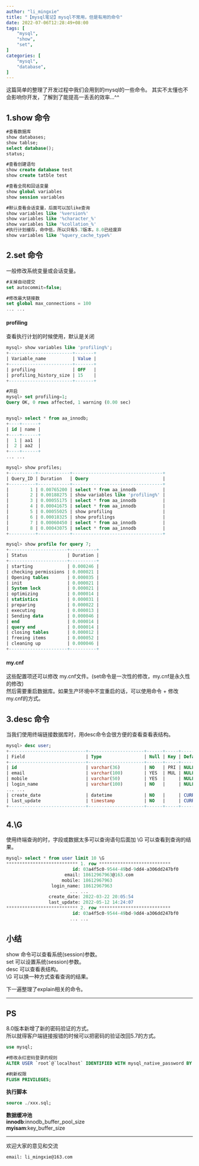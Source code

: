 ```yaml
---
author: "li_mingxie"
title: "【mysql笔记】mysql不常用，但是有用的命令"
date: 2022-07-06T12:28:49+08:00
tags: [
    "mysql",
    "show",
    "set",
]
categories: [
    "mysql",
    "database",
]
---
```


这篇简单的整理了开发过程中我们会用到的mysql的一些命令。  <!--more-->
其实不太懂也不会影响你开发，了解到了能提高一丢丢的效率...^^  

## 1.show 命令

```sql
#查看数据库
show databases;
show tablse;
select database();
status;

#查看创建语句
show create database test
show create tatble test

#查看全局和回话变量
show global variables
show session variables

#默认查看会话变量，后面可以加like查询
show variables like '%version%'
show variables like '%character_%'
show variables like '%collation_%'
#执行计划缓存，命中低，所以只有5.7版本，8.0已经废弃
show variables like '%query_cache_type%'
```

## 2.set 命令

一般修改系统变量或会话变量。

```sql
#关掉自动提交
set autocommit=false;

#修改最大链接数
set global max_connections = 100
... ...
```

#### profiling

查看执行计划的时候使用，默认是关闭  

```sql
mysql> show variables like 'profiling%';
+------------------------+-------+
| Variable_name          | Value |
+------------------------+-------+
| profiling              | OFF   |
| profiling_history_size | 15    |
+------------------------+-------+
```

```sql
#开启
mysql> set profiling=1;
Query OK, 0 rows affected, 1 warning (0.00 sec)


mysql> select * from aa_innodb;
+----+------+
| id | name |
+----+------+
|  1 | aa1  |
|  2 | aa2  |
+----+------+
... ...

mysql> show profiles;
+----------+------------+----------------------------------+
| Query_ID | Duration   | Query                            |
+----------+------------+----------------------------------+
|        1 | 0.00765200 | select * from aa_innodb          |
|        2 | 0.00188275 | show variables like 'profiling%' |
|        3 | 0.00055175 | select * from aa_innodb          |
|        4 | 0.00041675 | select * from aa_innodb          |
|        5 | 0.00055025 | show profiling                   |
|        6 | 0.00018325 | show profilings                  |
|        7 | 0.00060450 | select * from aa_innodb          |
|        8 | 0.00043075 | select * from aa_innodb          |
+----------+------------+----------------------------------+

mysql> show profile for query 7;
+----------------------+----------+
| Status               | Duration |
+----------------------+----------+
| starting             | 0.000246 |
| checking permissions | 0.000021 |
| Opening tables       | 0.000035 |
| init                 | 0.000021 |
| System lock          | 0.000021 |
| optimizing           | 0.000014 |
| statistics           | 0.000031 |
| preparing            | 0.000022 |
| executing            | 0.000013 |
| Sending data         | 0.000046 |
| end                  | 0.000014 |
| query end            | 0.000014 |
| closing tables       | 0.000012 |
| freeing items        | 0.000052 |
| cleaning up          | 0.000046 |
+----------------------+----------+
```

#### my.cnf

这些配置项还可以修改 my.cnf文件。(set命令是一次性的修改，my.cnf是永久性的修改)  
然后需要重启数据库。如果生产环境中不宜重启的话，可以使用命令 + 修改 my.cnf的方式。  

## 3.desc 命令

当我们使用终端链接数据库时，用desc命令会很方便的查看查看表结构。  

```sql
mysql> desc user;
+-----------------------------+---------------------+------+-----+-------------------+-------+
| Field                       | Type                | Null | Key | Default           | Extra |
+-----------------------------+---------------------+------+-----+-------------------+-------+
| id                          | varchar(36)         | NO   | PRI | NULL              |       |
| email                       | varchar(100)        | YES  | MUL | NULL              |       |
| mobile                      | varchar(50)         | YES  |     | NULL              |       |
| login_name                  | varchar(100)        | NO   |     | NULL              |       |
... ...
| create_date                 | datetime            | NO   |     | CURRENT_TIMESTAMP |       |
| last_update                 | timestamp           | NO   |     | CURRENT_TIMESTAMP |       |
+-----------------------------+---------------------+------+-----+-------------------+-------+
```

## 4.\G

使用终端查询的时，字段或数据太多可以查询语句后面加  \G 可以查看到查询的结果。

```sql
mysql> select * from user limit 10 \G
*************************** 1. row ***************************
                         id: 03a4f5c0-9544-49bd-9dd4-a306dd247bf0
                      email: 18612967963@163.com
                     mobile: 18612967963
                 login_name: 18612967963
                        ... ...
                create_date: 2022-03-22 20:05:54
                last_update: 2022-05-12 14:24:07
*************************** 2. row ***************************
                         id: 03a4f5c0-9544-49bd-9dd4-a306dd247bf0
                        ... ...

```

## 小结

show 命令可以查看系统(session)参数。  
set 可以设置系统(session)参数。  
desc 可以查看表结构。  
\G 可以换一种方式查看查询的结果。  

下一遍整理了explain相关的命令。

----------------------------------------------

## PS

8.0版本新增了新的密码验证的方式。  
所以就得客户端链接报错的时候可以把密码的验证改回5.7的方式。  

```sql
use mysql;

#修改永红密码登录的规则
ALTER USER `root`@`localhost` IDENTIFIED WITH mysql_native_password BY '123456';

#刷新权限
FLUSH PRIVILEGES;
```

**执行脚本**

```sql
source ./xxx.sql;
```

**数据缓冲池**  
**innodb**:innodb_buffer_pool_size  
**myisam**:key_buffer_size  

----------------------------------------------
欢迎大家的意见和交流

`email: li_mingxie@163.com`
